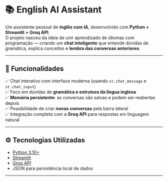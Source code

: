 # 📚 English AI Assistant

Um assistente pessoal de **inglês com IA**, desenvolvido com **Python + Streamlit + Groq API**.  
O projeto nasceu da ideia de unir aprendizado de idiomas com programação — criando um **chat inteligente** que entende dúvidas de gramática, explica conceitos e **lembra das conversas anteriores**.

---

## 🧠 Funcionalidades

✅ Chat interativo com interface moderna (usando `st.chat_message` e `st.chat_input`)  
✅ Foco em dúvidas de **gramática e estrutura da língua inglesa**  
✅ **Memória persistente**: as conversas são salvas e podem ser reabertas depois  
✅ Possibilidade de criar **novas conversas** pela barra lateral  
✅ Integração completa com a **Groq API** para respostas em linguagem natural  

---

## ⚙️ Tecnologias Utilizadas

- [Python 3.10+](https://www.python.org/)
- [Streamlit](https://streamlit.io/)
- [Groq API](https://groq.com/)
- JSON para persistência local de dados

---

